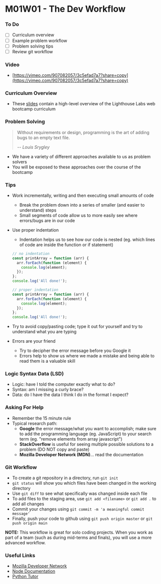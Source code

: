 # M01W01 - The Dev Workflow

### To Do

- [ ] Curriculum overview
- [ ] Example problem workflow
- [ ] Problem solving tips
- [ ] Review git workflow

### Video

- [https://vimeo.com/907082057/3c5efad7a7?share=copy](https://vimeo.com/907082057/3c5efad7a7?share=copy)

### Curriculum Overview

- These [slides](https://docs.google.com/presentation/d/1_NWYcPhS6Q3hQKXnh09Eufl7hs45yBLbUBZhWyvqeSc/edit#slide=id.g5c87afa78_072) contain a high-level overview of the Lighthouse Labs web bootcamp curriculum

### Problem Solving

> Without requirements or design, programming is the art of adding bugs to an empty text file.
>
> -- <cite>Louis Srygley</cite>

- We have a variety of different approaches available to us as problem solvers
- You will be exposed to these approaches over the course of the bootcamp

### Tips

- Work incrementally, writing and then executing small amounts of code
  - Break the problem down into a series of smaller (and easier to understand) steps
  - Small segments of code allow us to more easily see where errors/bugs are in our code
- Use proper indentation

  - Indentation helps us to see how our code is nested (eg. which lines of code are inside the function or if statement)

  ```js
  // no indentation
  const printArray = function (arr) {
    arr.forEach(function (element) {
      console.log(element);
    });
  };
  console.log('All done!');

  // proper indentation
  const printArray = function (arr) {
    arr.forEach(function (element) {
      console.log(element);
    });
  };
  console.log('All done!');
  ```

- Try to avoid copy/pasting code; type it out for yourself and try to understand what you are typing
- Errors are your friend
  - Try to decipher the error message before you Google it
  - Errors help to show us where we made a mistake and being able to read them is a valuable skill

### Logic Syntax Data (LSD)

- Logic: have I told the computer exactly what to do?
- Syntax: am I missing a curly brace?
- Data: do I have the data I think I do in the format I expect?

### Asking For Help

- Remember the 15 minute rule
- Typical research path:
  - **Google** the error message/what you want to accomplish; make sure to add the programming language (eg. JavaScript) to your search term (eg. "remove elements from array javascript")
  - **StackOverflow** is useful for seeing multiple possible solutions to a problem (DO NOT copy and paste)
  - **Mozilla Developer Network (MDN)**... read the documentation

### Git Workflow

- To create a git repository in a directory, run `git init`
- `git status` will show you which files have been changed in the working directory
- Use `git diff` to see what specifically was changed inside each file
- To add files to the staging area, use `git add <filename>` or `git add .` to add all changes
- Commit your changes using `git commit -m 'a meaningful commit message'`
- Finally, push your code to github using `git push origin master` or `git push origin main`

**NOTE:** This workflow is great for solo coding projects. When you work as part of a team (such as during mid-terms and finals), you will use a more advanced workflow.

### Useful Links

- [Mozilla Developer Network](https://developer.mozilla.org/en-US/)
- [Node Documentation](https://nodejs.org/en/docs/)
- [Python Tutor](http://pythontutor.com/javascript.html#mode=edit)

